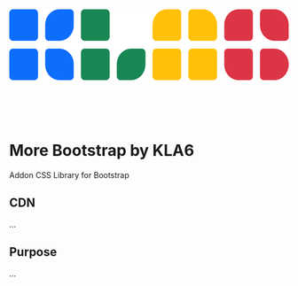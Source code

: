 <p align="center"><br><br><br><br>
<img src="https://raw.githubusercontent.com/KLA6/more-bootstrap/main/logo_hori.svg" height="128">
<br><br><br><br><br></p>

# More Bootstrap by KLA6
Addon CSS Library for Bootstrap

## CDN
...

## Purpose
...

